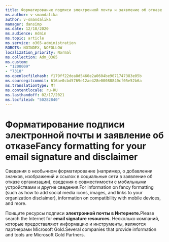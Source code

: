 ```yaml
---
title: Форматирование подписи электронной почты и заявление об отказе
ms.author: v-smandalika
author: v-smandalika
manager: dansimp
ms.date: 12/18/2020
ms.audience: Admin
ms.topic: article
ms.service: o365-administration
ROBOTS: NOINDEX, NOFOLLOW
localization_priority: Normal
ms.collection: Adm_O365
ms.custom:
- "1200009"
- "7310"
ms.openlocfilehash: f179ff22dea8d5460e2a0604be9071747383e05b
ms.sourcegitcommit: 616ae0cbd5769e12ae428e00088840cf05e52b6a
ms.translationtype: MT
ms.contentlocale: ru-RU
ms.lasthandoff: 02/17/2021
ms.locfileid: "50282840"
---
```

# <a name="fancy-formatting-for-your-email-signature-and-disclaimer"></a><span data-ttu-id="91fd8-102">Форматирование подписи электронной почты и заявление об отказе</span><span class="sxs-lookup"><span data-stu-id="91fd8-102">Fancy formatting for your email signature and disclaimer</span></span>
<span data-ttu-id="91fd8-103">Сведения о необычном форматирование (например, о добавлении значков, изображений и ссылок в социальные сети в заявление об отказе организации), сведения о совместимости с мобильными устройствами и другие сведения.</span><span class="sxs-lookup"><span data-stu-id="91fd8-103">For information on fancy formatting (such as how to add social media icons, images, and links to your organization disclaimer), information on compatibility with mobile devices, and more.</span></span>

<span data-ttu-id="91fd8-104">Поищите ресурсы подписи **электронной почты в Интернете.**</span><span class="sxs-lookup"><span data-stu-id="91fd8-104">Please search the Internet for **email signature resources**.</span></span> <span data-ttu-id="91fd8-105">Несколько компаний, которые предоставляют информацию и инструменты, являются партнерами Microsoft Gold.</span><span class="sxs-lookup"><span data-stu-id="91fd8-105">Several companies that provide information and tools are Microsoft Gold Partners.</span></span>
